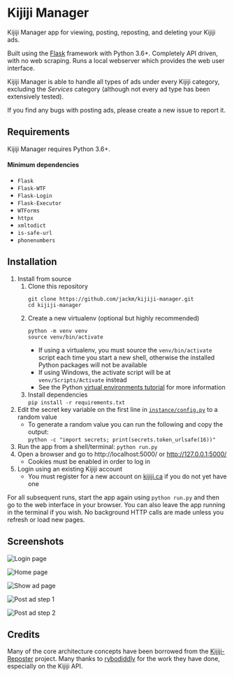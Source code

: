 # Kijiji Manager

Kijiji Manager app for viewing, posting, reposting, and deleting your Kijiji ads.

Built using the [Flask](https://flask.palletsprojects.com/) framework with Python 3.6+.
Completely API driven, with no web scraping. Runs a local webserver which provides the web user interface.

Kijiji Manager is able to handle all types of ads under every Kijiji category, excluding the _Services_ category (although not every ad type has been extensively tested).

If you find any bugs with posting ads, please create a new issue to report it.

## Requirements

Kijiji Manager requires Python 3.6+.

#### Minimum dependencies

* `Flask`
* `Flask-WTF`
* `Flask-Login`
* `Flask-Executor`
* `WTForms`
* `httpx`
* `xmltodict`
* `is-safe-url`
* `phonenumbers`

## Installation

1. Install from source
    1. Clone this repository
       ```
       git clone https://github.com/jackm/kijiji-manager.git
       cd kijiji-manager
       ```
    1. Create a new virtualenv (optional but highly recommended)
       ```
       python -m venv venv
       source venv/bin/activate
       ```
       * If using a virtualenv, you must source the `venv/bin/activate` script each time you start a new shell, otherwise the installed Python packages will not be available
       * If using Windows, the activate script will be at `venv/Scripts/Activate` instead
       * See the Python [virtual environments tutorial](https://docs.python.org/3.6/tutorial/venv.html) for more information
    1. Install dependencies\
       `pip install -r requirements.txt`
1. Edit the secret key variable on the first line in [`instance/config.py`](instance/config.py) to a random value
    * To generate a random value you can run the following and copy the output:\
      `python -c "import secrets; print(secrets.token_urlsafe(16))"`
1. Run the app from a shell/terminal: `python run.py`
1. Open a browser and go to http://localhost:5000/ or http://127.0.0.1:5000/
    * Cookies must be enabled in order to log in
1. Login using an existing Kijiji account
    * You must register for a new account on [kijiji.ca](https://www.kijiji.ca/) if you do not yet have one

For all subsequent runs, start the app again using `python run.py` and then go to the web interface in your browser.
You can also leave the app running in the terminal if you wish.
No background HTTP calls are made unless you refresh or load new pages.

## Screenshots

![Login page](https://user-images.githubusercontent.com/4127823/86979816-3ccf8980-c150-11ea-9b16-1d4a9612ad6b.png)

![Home page](https://user-images.githubusercontent.com/4127823/86979495-7e136980-c14f-11ea-949e-53b4ebe16393.png)

![Show ad page](https://user-images.githubusercontent.com/4127823/86979503-8075c380-c14f-11ea-997b-1ecf84066c2e.png)

![Post ad step 1](https://user-images.githubusercontent.com/4127823/86979508-823f8700-c14f-11ea-963a-4366119303d2.png)

![Post ad step 2](https://user-images.githubusercontent.com/4127823/86979510-8370b400-c14f-11ea-8293-13846c1c8c40.png)

## Credits

Many of the core architecture concepts have been borrowed from the [Kijiji-Reposter](https://github.com/rybodiddly/Kijiji-Reposter/) project.
Many thanks to [rybodiddly](https://github.com/rybodiddly/) for the work they have done, especially on the Kijiji API.
